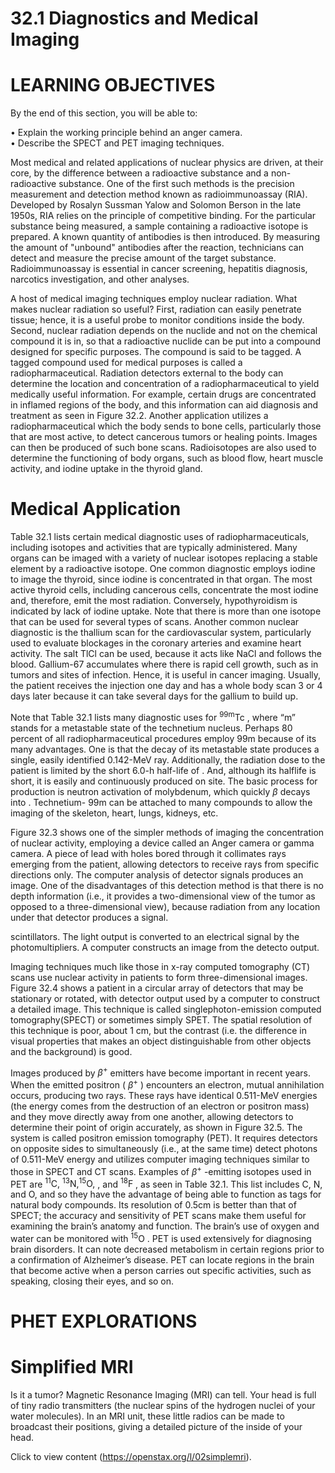# 32.1 Diagnostics and Medical Imaging

# LEARNING OBJECTIVES

By the end of this section, you will be able to:

• Explain the working principle behind an anger camera.   
• Describe the SPECT and PET imaging techniques.

Most medical and related applications of nuclear physics are driven, at their core, by the difference between a radioactive substance and a non-radioactive substance. One of the first such methods is the precision measurement and detection method known as radioimmunoassay (RIA). Developed by Rosalyn Sussman Yalow and Solomon Berson in the late 1950s, RIA relies on the principle of competitive binding. For the particular substance being measured, a sample containing a radioactive isotope is prepared. A known quantity of antibodies is then introduced. By measuring the amount of "unbound" antibodies after the reaction, technicians can detect and measure the precise amount of the target substance. Radioimmunoassay is essential in cancer screening, hepatitis diagnosis, narcotics investigation, and other analyses.

A host of medical imaging techniques employ nuclear radiation. What makes nuclear radiation so useful? First, radiation can easily penetrate tissue; hence, it is a useful probe to monitor conditions inside the body. Second, nuclear radiation depends on the nuclide and not on the chemical compound it is in, so that a radioactive nuclide can be put into a compound designed for specific purposes. The compound is said to be tagged. A tagged compound used for medical purposes is called a radiopharmaceutical. Radiation detectors external to the body can determine the location and concentration of a radiopharmaceutical to yield medically useful information. For example, certain drugs are concentrated in inflamed regions of the body, and this information can aid diagnosis and treatment as seen in Figure 32.2. Another application utilizes a radiopharmaceutical which the body sends to bone cells, particularly those that are most active, to detect cancerous tumors or healing points. Images can then be produced of such bone scans. Radioisotopes are also used to determine the functioning of body organs, such as blood flow, heart muscle activity, and iodine uptake in the thyroid gland.

# Medical Application

Table 32.1 lists certain medical diagnostic uses of radiopharmaceuticals, including isotopes and activities that are typically administered. Many organs can be imaged with a variety of nuclear isotopes replacing a stable element by a radioactive isotope. One common diagnostic employs iodine to image the thyroid, since iodine is concentrated in that organ. The most active thyroid cells, including cancerous cells, concentrate the most iodine and, therefore, emit the most radiation. Conversely, hypothyroidism is indicated by lack of iodine uptake. Note that there is more than one isotope that can be used for several types of scans. Another common nuclear diagnostic is the thallium scan for the cardiovascular system, particularly used to evaluate blockages in the coronary arteries and examine heart activity. The salt TlCl can be used, because it acts like NaCl and follows the blood. Gallium-67 accumulates where there is rapid cell growth, such as in tumors and sites of infection. Hence, it is useful in cancer imaging. Usually, the patient receives the injection one day and has a whole body scan 3 or 4 days later because it can take several days for the gallium to build up.



Note that Table 32.1 lists many diagnostic uses for $^ { 9 9 \mathrm { m } } \mathrm { T c }$ , where “m” stands for a metastable state of the technetium nucleus. Perhaps 80 percent of all radiopharmaceutical procedures employ $9 9 \mathrm { m }$ because of its many advantages. One is that the decay of its metastable state produces a single, easily identified 0.142-MeV ray. Additionally, the radiation dose to the patient is limited by the short 6.0-h half-life of . And, although its halflife is short, it is easily and continuously produced on site. The basic process for production is neutron activation of molybdenum, which quickly $\beta$ decays into . Technetium- $9 9 \mathsf { m }$ can be attached to many compounds to allow the imaging of the skeleton, heart, lungs, kidneys, etc.

Figure 32.3 shows one of the simpler methods of imaging the concentration of nuclear activity, employing a device called an Anger camera or gamma camera. A piece of lead with holes bored through it collimates rays emerging from the patient, allowing detectors to receive rays from specific directions only. The computer analysis of detector signals produces an image. One of the disadvantages of this detection method is that there is no depth information (i.e., it provides a two-dimensional view of the tumor as opposed to a three-dimensional view), because radiation from any location under that detector produces a signal.

scintillators. The light output is converted to an electrical signal by the photomultipliers. A computer constructs an image from the detecto output.

Imaging techniques much like those in x-ray computed tomography (CT) scans use nuclear activity in patients to form three-dimensional images. Figure 32.4 shows a patient in a circular array of detectors that may be stationary or rotated, with detector output used by a computer to construct a detailed image. This technique is called singlephoton-emission computed tomography(SPECT) or sometimes simply SPET. The spatial resolution of this technique is poor, about 1 cm, but the contrast (i.e. the difference in visual properties that makes an object distinguishable from other objects and the background) is good.

Images produced by $\beta ^ { + }$ emitters have become important in recent years. When the emitted positron ( $\beta ^ { + }$ ) encounters an electron, mutual annihilation occurs, producing two rays. These rays have identical 0.511-MeV energies (the energy comes from the destruction of an electron or positron mass) and they move directly away from one another, allowing detectors to determine their point of origin accurately, as shown in Figure 32.5. The system is called positron emission tomography (PET). It requires detectors on opposite sides to simultaneously (i.e., at the same time) detect photons of 0.511-MeV energy and utilizes computer imaging techniques similar to those in SPECT and CT scans. Examples of $\beta ^ { + }$ -emitting isotopes used in PET are ${ } ^ { 1 1 } \mathrm { C } ,$ $^ { 1 3 } \mathrm { N } , ^ { 1 5 } \mathrm { O } ,$ , and $^ { 1 8 } \mathrm { F }$ , as seen in Table 32.1. This list includes C, N, and O, and so they have the advantage of being able to function as tags for natural body compounds. Its resolution of $0 . 5 \mathsf { c m }$ is better than that of SPECT; the accuracy and sensitivity of PET scans make them useful for examining the brain’s anatomy and function. The brain’s use of oxygen and water can be monitored with $^ { 1 5 } \mathrm { O }$ . PET is used extensively for diagnosing brain disorders. It can note decreased metabolism in certain regions prior to a confirmation of Alzheimer’s disease. PET can locate regions in the brain that become active when a person carries out specific activities, such as speaking, closing their eyes, and so on.

# PHET EXPLORATIONS

# Simplified MRI

Is it a tumor? Magnetic Resonance Imaging (MRI) can tell. Your head is full of tiny radio transmitters (the nuclear spins of the hydrogen nuclei of your water molecules). In an MRI unit, these little radios can be made to broadcast their positions, giving a detailed picture of the inside of your head.

Click to view content (https://openstax.org/l/02simplemri).